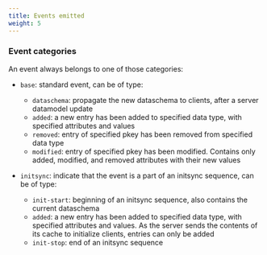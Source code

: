 ```yaml
---
title: Events emitted
weight: 5
---
```


### Event categories

An event always belongs to one of those categories:

- `base`: standard event, can be of type:
  - `dataschema`: propagate the new dataschema to clients, after a server datamodel update
  - `added`: a new entry has been added to specified data type, with specified attributes and values
  - `removed`: entry of specified pkey has been removed from specified data type
  - `modified`: entry of specified pkey has been modified. Contains only added, modified, and removed attributes with their new values

- `initsync`: indicate that the event is a part of an initsync sequence, can be of type:
  - `init-start`: beginning of an initsync sequence, also contains the current dataschema
  - `added`: a new entry has been added to specified data type, with specified attributes and values. As the server sends the contents of its cache to initialize clients, entries can only be added
  - `init-stop`: end of an initsync sequence
